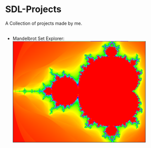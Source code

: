 # SDL-Projects
A Collection of projects made by me. <br /><br />
- Mandelbrot Set Explorer: <br />
![running](Screenshots/Mandelbrot.png)
